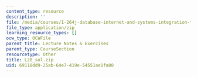 ```yaml
---
content_type: resource
description: ''
file: /media/courses/1-264j-database-internet-and-systems-integration-technologies-fall-2013/69118dd925ab64e7419e54551ae1fa00_L20_sol.zip
file_type: application/zip
learning_resource_types: []
ocw_type: OCWFile
parent_title: Lecture Notes & Exercises
parent_type: CourseSection
resourcetype: Other
title: L20_sol.zip
uid: 69118dd9-25ab-64e7-419e-54551ae1fa00
---
```


